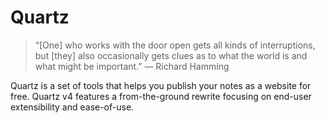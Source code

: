 # Quartz

> “[One] who works with the door open gets all kinds of interruptions, but [they] also occasionally gets clues as to what the world is and what might be important.” — Richard Hamming

Quartz is a set of tools that helps you publish your notes as a website for free.
Quartz v4 features a from-the-ground rewrite focusing on end-user extensibility and ease-of-use.